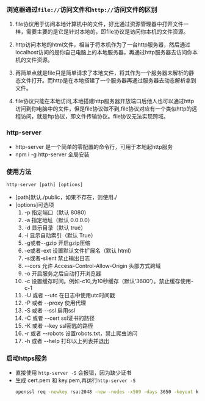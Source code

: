### 浏览器通过`file://`访问文件和`http://`访问文件的区别
1. file协议用于访问本地计算机中的文件，好比通过资源管理器中打开文件一样，需要主要的是它是针对本地的，即file协议是访问你本机的文件资源。

2. http访问本地的html文件，相当于将本机作为了一台http服务器，然后通过localhost访问的是你自己电脑上的本地服务器，再通过http服务器去访问你本机的文件资源。

3. 再简单点就是file只是简单请求了本地文件，将其作为一个服务器未解析的静态文件打开。而http是在本地搭建了一个服务器再通过服务器去动态解析拿到文件。

4. file协议只能在本地访问,本地搭建http服务器开放端口后他人也可以通过http访问到你电脑中的文件，但是file协议做不到,file协议对应有一个类似http的远程访问，就是ftp协议，即文件传输协议。file协议无法实现跨域。

### http-server
- http-server 是一个简单的零配置的命令行，可用于本地起http服务
- npm i -g http-server 全局安装

### 使用方法
```js
http-server [path] [options]
```
- [path]默认./public，如果不存在，则使用./
- [options]可选项
    1. -p 指定端口（默认 8080）
    2. -a 指定地址（默认 0.0.0.0）
    3. -d 显示目录（默认 true）
    4. -i 显示自动索引（默认 True）
    5. -g或者--gzip 开启gzip压缩
    6. -e或者-ext 设置默认文件扩展名（默认 html）
    7. -s或者-slient 禁止输出日志
    8. --cors 允许 Access-Control-Allow-Origin 头部方式跨域
    9. -o 开启服务之后自动打开浏览器
    10. -c 设置缓存时间。例如-c10,为10秒缓存（默认‘3600’）。禁止缓存使用-c-1
    11. -U 或者 --utc 在日志中使用utc时间戳
    12. -P 或者 --proxy 使用代理
    13. -S 或者 --ssl 启用ssl
    14. -C 或者 --cert ssl证书的路径
    15. -K 或者 --key ssl密匙的路径
    16. -r 或者 --robots 设置robots.txt，禁止爬虫访问
    17. -h 或者 --help 打印以上列表并退出

### 启动https服务
- 直接使用 `http-server -S` 会报错，因为缺少证书
- 生成 cert.pem 和 key.pem,再运行`http-server -S`
    ```sh
    openssl req -newkey rsa:2048 -new -nodes -x509 -days 3650 -keyout key.pem -out cert.pem
    ```